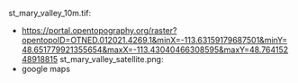 st_mary_valley_10m.tif:
- https://portal.opentopography.org/raster?opentopoID=OTNED.012021.4269.1&minX=-113.63159179687501&minY=48.651779921355654&maxX=-113.43040466308595&maxY=48.76415248918815
st_mary_valley_satellite.png:
- google maps